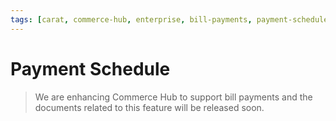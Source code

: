 ```yaml
---
tags: [carat, commerce-hub, enterprise, bill-payments, payment-schedule]
---
```


# Payment Schedule

<!-- theme: danger -->
> We are enhancing Commerce Hub to support bill payments and the documents related to this feature will be released soon.